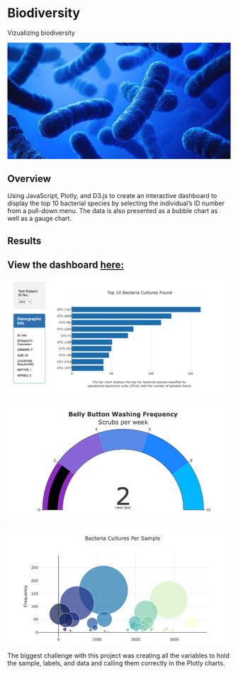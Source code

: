 # Biodiversity 
Vizualizing biodiversity

![header](static/images/bacteria2.png)

## Overview 

Using JavaScript, Plotly, and D3.js to create an interactive dashboard to display the top 10 bacterial species by selecting the individual’s ID number from a pull-down menu.  The data is also presented as a bubble chart as well as a gauge chart.   


## Results

## **View the dashboard [here:](https://halesoysters.github.io/halesoysters.1.github.io/)**

![header](static/images/bar.png) 

![header](static/images/guage.png) 

![header](static/images/bubble.png)
 

The biggest challenge with this project was creating all the variables to hold the sample, labels, and data and calling them correctly in the Plotly charts.  
